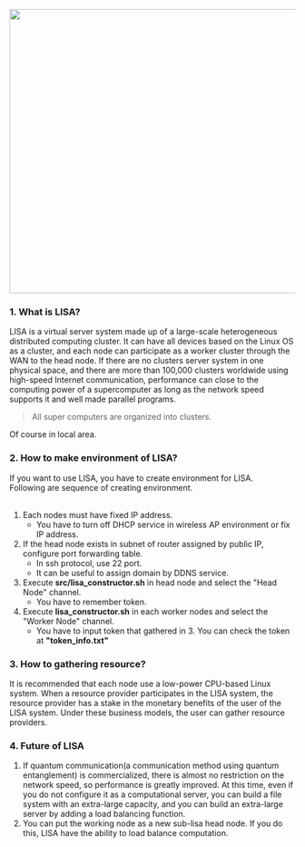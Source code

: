 <img src="https://github.com/ndo04343/LISA/blob/main/res/LISA_logo.jpeg" width="800" height="500"><br>

### 1. What is LISA?
LISA is a virtual server system made up of a large-scale heterogeneous distributed computing cluster. It can have all devices based on the Linux OS as a cluster, and each node can participate as a worker cluster  through the WAN to the head node. If there are no clusters server system in one physical space, and there are more than 100,000 clusters worldwide using high-speed Internet communication, performance can close to the computing power of a supercomputer as long as the network speed supports it and well made parallel programs.

> All super computers are organized into clusters.

Of course in local area.

### 2. How to make environment of LISA?
If you want to use LISA, you have to create environment for LISA.<br>
Following are sequence of creating environment.<br><br>

1. Each nodes must have fixed IP address.
    - You have to turn off DHCP service in wireless AP environment or fix IP address.
2. If the head node exists in subnet of router assigned by public IP, configure port forwarding table.
    - In ssh protocol, use 22 port.<br>
    - It can be useful to assign domain by DDNS service.
3. Execute <strong>src/lisa_constructor.sh</strong> in head node and select the "Head Node" channel.
    - You have to remember token.
4. Execute <strong>lisa_constructor.sh</strong> in each worker nodes and select the "Worker Node" channel.
    - You have to input token that gathered in 3. You can check the token at <strong>"token_info.txt"</strong>

### 3. How to gathering resource?
It is recommended that each node use a low-power CPU-based Linux system. When a resource provider participates in the LISA system, the resource provider has a stake in the monetary benefits of the user of the LISA system. Under these business models, the user can gather resource providers. 

### 4. Future of LISA
1. If quantum communication(a communication method using quantum entanglement) is commercialized, there is almost no restriction on the network speed, so performance is greatly improved. At this time, even if you do not configure it as a computational server, you can build a file system with an extra-large capacity, and you can build an extra-large server by adding a load balancing function.
2. You can put the working node as a new sub-lisa head node. If you do this, LISA have the ability to load balance computation.
